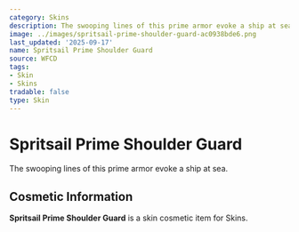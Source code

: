 ```yaml
---
category: Skins
description: The swooping lines of this prime armor evoke a ship at sea.
image: ../images/spritsail-prime-shoulder-guard-ac0938bde6.png
last_updated: '2025-09-17'
name: Spritsail Prime Shoulder Guard
source: WFCD
tags:
- Skin
- Skins
tradable: false
type: Skin
---
```


# Spritsail Prime Shoulder Guard

The swooping lines of this prime armor evoke a ship at sea.

## Cosmetic Information

**Spritsail Prime Shoulder Guard** is a skin cosmetic item for Skins.

